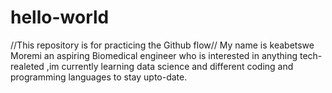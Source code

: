 # hello-world
//This repository is for practicing the  Github flow//
My name is keabetswe Moremi an aspiring Biomedical engineer who is interested in anything tech-realeted ,im currently learning data science and different coding and programming languages to stay upto-date.
